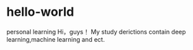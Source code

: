 # hello-world
personal learning
Hi，guys！
My study derictions contain deep learning,machine learning and ect.
